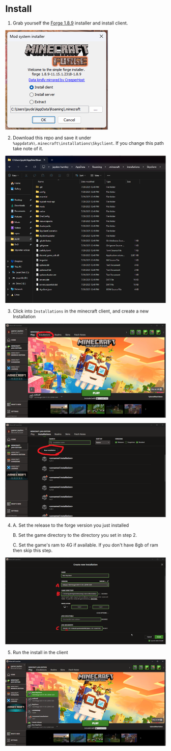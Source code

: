 # Install
1. Grab yourself the [Forge 1.8.9](https://files.minecraftforge.net/net/minecraftforge/forge/index_1.8.9.html) installer and install client.

![](assets/Forge-Installer.png)

2. Download this repo and save it under `%appdata%\.minecraft\installations\Skyclient`. If you change this path take note of it.

![](assets/Installation-path.png)

3. Click into `Installations` in the minecraft client, and create a new Installation

![](assets/Installations.png)

![](assets/Installations-New.png)

4.
   A. Set the release to the forge version you just installed

   B. Set the game directory to the directory you set in step 2.

   C. Set the game's ram to 4G if available. If you don't have 8gb of ram then skip this step.

![](assets/Config-Install.png)

5. Run the install in the client

![](assets/Launch.png)
